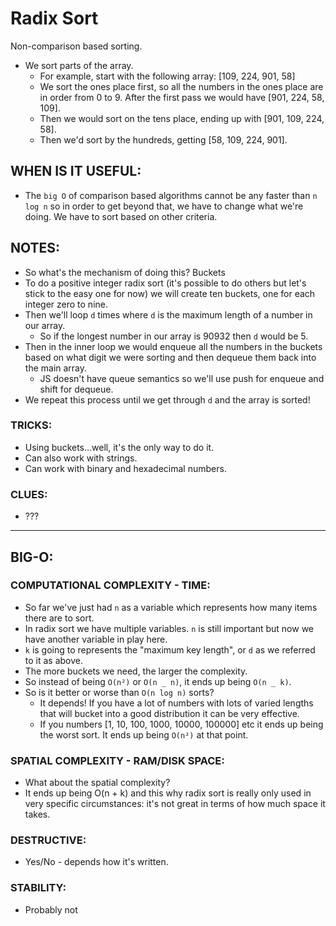 # Radix Sort

Non-comparison based sorting.

- We sort parts of the array.
  - For example, start with the following array: [109, 224, 901, 58]
  - We sort the ones place first, so all the numbers in the ones place are in order from 0 to 9. After the first pass we would have [901, 224, 58, 109].
  - Then we would sort on the tens place, ending up with [901, 109, 224, 58].
  - Then we'd sort by the hundreds, getting [58, 109, 224, 901].

## WHEN IS IT USEFUL:

- The `big O` of comparison based algorithms cannot be any faster than `n log n` so in order to get beyond that, we have to change what we're doing. We have to sort based on other criteria.

## NOTES:

- So what's the mechanism of doing this? Buckets
- To do a positive integer radix sort (it's possible to do others but let's stick to the easy one for now) we will create ten buckets, one for each integer zero to nine.
- Then we'll loop `d` times where `d` is the maximum length of a number in our array.
  - So if the longest number in our array is 90932 then `d` would be 5.
- Then in the inner loop we would enqueue all the numbers in the buckets based on what digit we were sorting and then dequeue them back into the main array.
  - JS doesn't have queue semantics so we'll use push for enqueue and shift for dequeue.
- We repeat this process until we get through `d` and the array is sorted!

### TRICKS:

- Using buckets...well, it's the only way to do it.
- Can also work with strings.
- Can work with binary and hexadecimal numbers.

### CLUES:

- ???

---

## BIG-O:

### COMPUTATIONAL COMPLEXITY - TIME:

- So far we've just had `n` as a variable which represents how many items there are to sort.
- In radix sort we have multiple variables. `n` is still important but now we have another variable in play here.
- `k` is going to represents the "maximum key length", or `d` as we referred to it as above.
- The more buckets we need, the larger the complexity.
- So instead of being `O(n²)` or `O(n _ n)`, it ends up being `O(n _ k)`.
- So is it better or worse than `O(n log n)` sorts?
  - It depends! If you have a lot of numbers with lots of varied lengths that will bucket into a good distribution it can be very effective.
  - If you numbers [1, 10, 100, 1000, 10000, 100000] etc it ends up being the worst sort. It ends up being `O(n²)` at that point.

### SPATIAL COMPLEXITY - RAM/DISK SPACE:

- What about the spatial complexity?
- It ends up being O(n + k) and this why radix sort is really only used in very specific circumstances: it's not great in terms of how much space it takes.

### DESTRUCTIVE:

- Yes/No - depends how it's written.

### STABILITY:

- Probably not
